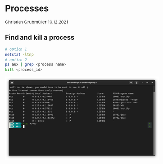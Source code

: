 # Processes

Christian Grubmüller 10.12.2021

## Find and kill a process

```bash
# option 1
netstat -ltnp
# option 2
ps aux | grep <process name>
kill <process_id>
```

![image-20211210231631186](images/processes/image-20211210231631186.png)

